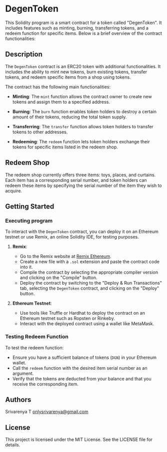 # DegenToken

This Solidity program is a smart contract for a token called "DegenToken". It includes features such as minting, burning, transferring tokens, and a redeem function for specific items. Below is a brief overview of the contract functionalities:

## Description

The `DegenToken` contract is an ERC20 token with additional functionalities. It includes the ability to mint new tokens, burn existing tokens, transfer tokens, and redeem specific items from a shop using tokens.

The contract has the following main functionalities:

- **Minting**: The `mint` function allows the contract owner to create new tokens and assign them to a specified address.

- **Burning**: The `burn` function enables token holders to destroy a certain amount of their tokens, reducing the total token supply.

- **Transferring**: The `transfer` function allows token holders to transfer tokens to other addresses.

- **Redeeming**: The `redeem` function lets token holders exchange their tokens for specific items listed in the redeem shop.

## Redeem Shop

The redeem shop currently offers three items: toys, places, and curtains. Each item has a corresponding serial number, and token holders can redeem these items by specifying the serial number of the item they wish to acquire.

## Getting Started

### Executing program

To interact with the `DegenToken` contract, you can deploy it on an Ethereum testnet or use Remix, an online Solidity IDE, for testing purposes.

1. **Remix**: 
    - Go to the Remix website at [Remix Ethereum](https://remix.ethereum.org/).
    - Create a new file with a `.sol` extension and paste the contract code into it.
    - Compile the contract by selecting the appropriate compiler version and clicking on the "Compile" button.
    - Deploy the contract by switching to the "Deploy & Run Transactions" tab, selecting the `DegenToken` contract, and clicking on the "Deploy" button.

2. **Ethereum Testnet**:
    - Use tools like Truffle or Hardhat to deploy the contract on an Ethereum testnet such as Ropsten or Rinkeby.
    - Interact with the deployed contract using a wallet like MetaMask.

### Testing Redeem Function

To test the redeem function:
- Ensure you have a sufficient balance of tokens (`DGN`) in your Ethereum wallet.
- Call the `redeem` function with the desired item serial number as an argument.
- Verify that the tokens are deducted from your balance and that you receive the corresponding item.

## Authors
Srivarenya T
onlysrivarenya@gmail.com 

## License

This project is licensed under the MIT License. See the LICENSE file for details.
